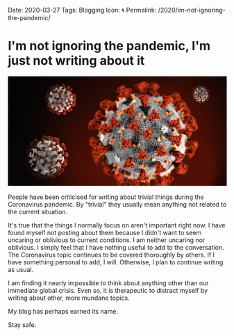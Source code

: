 Date: 2020-03-27
Tags: Blogging
Icon: 🌀
Permalink: /2020/im-not-ignoring-the-pandemic/

# I'm not ignoring the pandemic, I'm just not writing about it

![](/_img/2020/covid-19-germ.jpg)

People have been criticised for writing about trivial things during the Coronavirus pandemic. By "trivial" they usually mean anything not related to the current situation. 

It's true that the things I normally focus on aren't important right now. I have found myself not posting about them because I didn't want to seem uncaring or oblivious to current conditions. I am neither uncaring nor oblivious. I simply feel that I have nothing useful to add to the conversation. The Coronavirus topic continues to be covered thoroughly by others. If I have something personal to add, I will. Otherwise, I plan to continue writing as usual.

I am finding it nearly impossible to think about anything other than our immediate global crisis. Even so, it is therapeutic to distract myself by writing about other, more mundane topics.

My blog has perhaps earned its name.

Stay safe.

